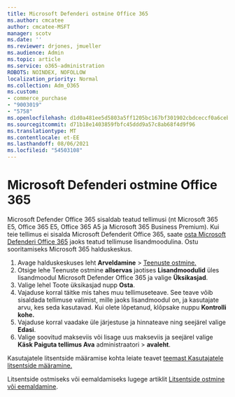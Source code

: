 ```yaml
---
title: Microsoft Defenderi ostmine Office 365
ms.author: cmcatee
author: cmcatee-MSFT
manager: scotv
ms.date: ''
ms.reviewer: drjones, jmueller
ms.audience: Admin
ms.topic: article
ms.service: o365-administration
ROBOTS: NOINDEX, NOFOLLOW
localization_priority: Normal
ms.collection: Adm_O365
ms.custom:
- commerce_purchase
- "9003019"
- "5758"
ms.openlocfilehash: d1d0a481ee5d5803a5ff1205bc167bf301902cbdceccf0a6ceb8497ebc65e54a
ms.sourcegitcommit: d71b18e1403859fbfc45ddd9a57c8ab68f4d9f96
ms.translationtype: MT
ms.contentlocale: et-EE
ms.lasthandoff: 08/06/2021
ms.locfileid: "54503108"
---
```

# <a name="purchase-microsoft-defender-for-office-365"></a>Microsoft Defenderi ostmine Office 365

Microsoft Defender Office 365 sisaldab teatud tellimusi (nt Microsoft 365 E5, Office 365 E5, Office 365 A5 ja Microsoft 365 Business Premium). Kui teie tellimus ei sisalda Microsoft Defenderit Office 365, saate [osta Microsoft Defenderi Office 365](/microsoft-365/security/office-365-security/office-365-atp) jaoks teatud tellimuse lisandmoodulina. Ostu sooritamiseks Microsoft 365 halduskeskus.

1. Avage halduskeskuses leht **Arveldamine**  >  [Teenuste ostmine.](https://go.microsoft.com/fwlink/p/?linkid=868433)
2. Otsige lehe Teenuste ostmine **allservas** jaotises **Lisandmoodulid** üles lisandmoodul Microsoft Defender Office 365 ja valige **Üksikasjad**.
3. Valige lehel Toote üksikasjad nupp **Osta**.
4. Vajaduse korral täitke mis tahes muu tellimuseteave. See teave võib sisaldada tellimuse valimist, mille jaoks lisandmoodul on, ja kasutajate arvu, kes seda kasutavad. Kui olete lõpetanud, klõpsake nuppu **Kontrolli kohe.**
5. Vajaduse korral vaadake üle järjestuse ja hinnateave ning seejärel valige **Edasi**.
6. Valige soovitud makseviis või lisage uus makseviis ja seejärel valige **Käsk Paiguta tellimus Ava** administraatori  >  **avaleht**.

Kasutajatele litsentside määramise kohta leiate teavet [teemast Kasutajatele litsentside määramine.](/microsoft-365/admin/manage/assign-licenses-to-users)

Litsentside ostmiseks või eemaldamiseks lugege artiklit [Litsentside ostmine või eemaldamine](/microsoft-365/commerce/licenses/buy-licenses#buy-or-remove-licenses-for-your-business-subscription).